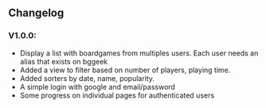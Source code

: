 ## Changelog

### V1.0.0:

- Display a list with boardgames from multiples users. Each user needs an alias that exists on bggeek
- Added a view to filter based on number of players, playing time.
- Added sorters by date, name, popularity.
- A simple login with google and email/password
- Some progress on individual pages for authenticated users
